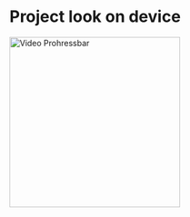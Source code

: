 

<h1> Project look on device </h1>
<img src='https://github.com/Ramotion/paper-onboarding-android/raw/master/onboarding_preview.gif' width="300px"  alt='Video Prohressbar' />